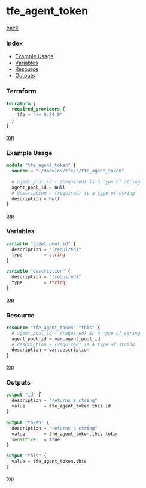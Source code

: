 # tfe_agent_token

[back](../tfe.md)

### Index

- [Example Usage](#example-usage)
- [Variables](#variables)
- [Resource](#resource)
- [Outputs](#outputs)

### Terraform

```terraform
terraform {
  required_providers {
    tfe = ">= 0.24.0"
  }
}
```

[top](#index)

### Example Usage

```terraform
module "tfe_agent_token" {
  source = "./modules/tfe/r/tfe_agent_token"

  # agent_pool_id - (required) is a type of string
  agent_pool_id = null
  # description - (required) is a type of string
  description = null
}
```

[top](#index)

### Variables

```terraform
variable "agent_pool_id" {
  description = "(required)"
  type        = string
}

variable "description" {
  description = "(required)"
  type        = string
}
```

[top](#index)

### Resource

```terraform
resource "tfe_agent_token" "this" {
  # agent_pool_id - (required) is a type of string
  agent_pool_id = var.agent_pool_id
  # description - (required) is a type of string
  description = var.description
}
```

[top](#index)

### Outputs

```terraform
output "id" {
  description = "returns a string"
  value       = tfe_agent_token.this.id
}

output "token" {
  description = "returns a string"
  value       = tfe_agent_token.this.token
  sensitive   = true
}

output "this" {
  value = tfe_agent_token.this
}
```

[top](#index)